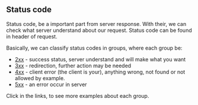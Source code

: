 ## Status code

Status code, be a important part from server response. With their, we can check what server understand about our request. Status code can be found in header of request.

Basically, we can classify status codes in groups, where each group be:

- [2xx](https://github.com/darlanmendonca/rest-styleguide/blob/master/status_code_2xx.md) - success status, server understand and will make what you want
- [3xx](https://github.com/darlanmendonca/rest-styleguide/blob/master/status_code_3xx.md) - redirection, further action may be needed
- [4xx](https://github.com/darlanmendonca/rest-styleguide/blob/master/status_code_4xx.md) - client error (the client is your), anything wrong, not found or not allowed by example.
- [5xx](https://github.com/darlanmendonca/rest-styleguide/blob/master/status_code_5xx.md) - an error occur in server

Click in the links, to see more examples about each group.



